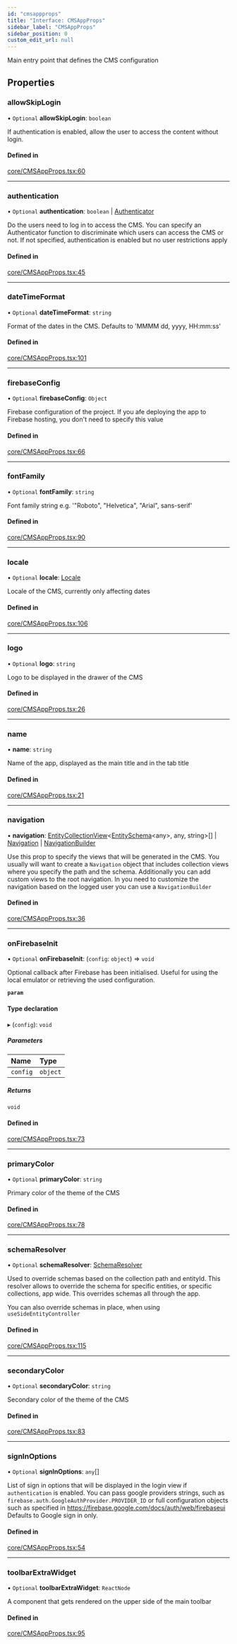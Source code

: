 ```yaml
---
id: "cmsappprops"
title: "Interface: CMSAppProps"
sidebar_label: "CMSAppProps"
sidebar_position: 0
custom_edit_url: null
---
```


Main entry point that defines the CMS configuration

## Properties

### allowSkipLogin

• `Optional` **allowSkipLogin**: `boolean`

If authentication is enabled, allow the user to access the content
without login.

#### Defined in

[core/CMSAppProps.tsx:60](https://github.com/Camberi/firecms/blob/b1328ad/src/core/CMSAppProps.tsx#L60)

___

### authentication

• `Optional` **authentication**: `boolean` \| [Authenticator](../types/authenticator.md)

Do the users need to log in to access the CMS.
You can specify an Authenticator function to discriminate which users can
access the CMS or not.
If not specified, authentication is enabled but no user restrictions
apply

#### Defined in

[core/CMSAppProps.tsx:45](https://github.com/Camberi/firecms/blob/b1328ad/src/core/CMSAppProps.tsx#L45)

___

### dateTimeFormat

• `Optional` **dateTimeFormat**: `string`

Format of the dates in the CMS.
Defaults to 'MMMM dd, yyyy, HH:mm:ss'

#### Defined in

[core/CMSAppProps.tsx:101](https://github.com/Camberi/firecms/blob/b1328ad/src/core/CMSAppProps.tsx#L101)

___

### firebaseConfig

• `Optional` **firebaseConfig**: `Object`

Firebase configuration of the project. If you afe deploying the app to
Firebase hosting, you don't need to specify this value

#### Defined in

[core/CMSAppProps.tsx:66](https://github.com/Camberi/firecms/blob/b1328ad/src/core/CMSAppProps.tsx#L66)

___

### fontFamily

• `Optional` **fontFamily**: `string`

Font family string
e.g.
'"Roboto", "Helvetica", "Arial", sans-serif'

#### Defined in

[core/CMSAppProps.tsx:90](https://github.com/Camberi/firecms/blob/b1328ad/src/core/CMSAppProps.tsx#L90)

___

### locale

• `Optional` **locale**: [Locale](../types/locale.md)

Locale of the CMS, currently only affecting dates

#### Defined in

[core/CMSAppProps.tsx:106](https://github.com/Camberi/firecms/blob/b1328ad/src/core/CMSAppProps.tsx#L106)

___

### logo

• `Optional` **logo**: `string`

Logo to be displayed in the drawer of the CMS

#### Defined in

[core/CMSAppProps.tsx:26](https://github.com/Camberi/firecms/blob/b1328ad/src/core/CMSAppProps.tsx#L26)

___

### name

• **name**: `string`

Name of the app, displayed as the main title and in the tab title

#### Defined in

[core/CMSAppProps.tsx:21](https://github.com/Camberi/firecms/blob/b1328ad/src/core/CMSAppProps.tsx#L21)

___

### navigation

• **navigation**: [EntityCollectionView](entitycollectionview.md)<[EntitySchema](entityschema.md)<any\>, any, string\>[] \| [Navigation](navigation.md) \| [NavigationBuilder](../types/navigationbuilder.md)

Use this prop to specify the views that will be generated in the CMS.
You usually will want to create a `Navigation` object that includes
collection views where you specify the path and the schema.
Additionally you can add custom views to the root navigation.
In you need to customize the navigation based on the logged user you
can use a `NavigationBuilder`

#### Defined in

[core/CMSAppProps.tsx:36](https://github.com/Camberi/firecms/blob/b1328ad/src/core/CMSAppProps.tsx#L36)

___

### onFirebaseInit

• `Optional` **onFirebaseInit**: (`config`: `object`) => `void`

Optional callback after Firebase has been initialised. Useful for
using the local emulator or retrieving the used configuration.

**`param`**

#### Type declaration

▸ (`config`): `void`

##### Parameters

| Name | Type |
| :------ | :------ |
| `config` | `object` |

##### Returns

`void`

#### Defined in

[core/CMSAppProps.tsx:73](https://github.com/Camberi/firecms/blob/b1328ad/src/core/CMSAppProps.tsx#L73)

___

### primaryColor

• `Optional` **primaryColor**: `string`

Primary color of the theme of the CMS

#### Defined in

[core/CMSAppProps.tsx:78](https://github.com/Camberi/firecms/blob/b1328ad/src/core/CMSAppProps.tsx#L78)

___

### schemaResolver

• `Optional` **schemaResolver**: [SchemaResolver](../types/schemaresolver.md)

Used to override schemas based on the collection path and entityId.
This resolver allows to override the schema for specific entities, or
specific collections, app wide. This overrides schemas all through the app.

You can also override schemas in place, when using `useSideEntityController`

#### Defined in

[core/CMSAppProps.tsx:115](https://github.com/Camberi/firecms/blob/b1328ad/src/core/CMSAppProps.tsx#L115)

___

### secondaryColor

• `Optional` **secondaryColor**: `string`

Secondary color of the theme of the CMS

#### Defined in

[core/CMSAppProps.tsx:83](https://github.com/Camberi/firecms/blob/b1328ad/src/core/CMSAppProps.tsx#L83)

___

### signInOptions

• `Optional` **signInOptions**: `any`[]

List of sign in options that will be displayed in the login
view if `authentication` is enabled. You can pass google providers strings,
such as `firebase.auth.GoogleAuthProvider.PROVIDER_ID` or full configuration
objects such as specified in https://firebase.google.com/docs/auth/web/firebaseui
Defaults to Google sign in only.

#### Defined in

[core/CMSAppProps.tsx:54](https://github.com/Camberi/firecms/blob/b1328ad/src/core/CMSAppProps.tsx#L54)

___

### toolbarExtraWidget

• `Optional` **toolbarExtraWidget**: `ReactNode`

A component that gets rendered on the upper side of the main toolbar

#### Defined in

[core/CMSAppProps.tsx:95](https://github.com/Camberi/firecms/blob/b1328ad/src/core/CMSAppProps.tsx#L95)
